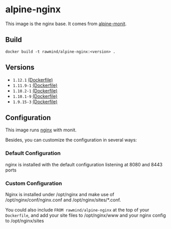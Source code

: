 alpine-nginx
=============

This image is the nginx base. It comes from [alpine-monit][alpine-monit].

## Build

```
docker build -t rawmind/alpine-nginx:<version> .
```

## Versions

- `1.12.1` [(Dockerfile)](https://github.com/rawmind0/alpine-nginx/blob/1.12.1/Dockerfile)
- `1.11.9-1` [(Dockerfile)](https://github.com/rawmind0/alpine-nginx/blob/1.11.9-1/Dockerfile)
- `1.10.2-1` [(Dockerfile)](https://github.com/rawmind0/alpine-nginx/blob/1.10.2-1/Dockerfile)
- `1.10.1-9` [(Dockerfile)](https://github.com/rawmind0/alpine-nginx/blob/1.10.1-9/Dockerfile)
- `1.9.15-3` [(Dockerfile)](https://github.com/rawmind0/alpine-nginx/blob/1.9.15-3/Dockerfile)


## Configuration

This image runs [nginx][nginx] with monit.

Besides, you can customize the configuration in several ways:

### Default Configuration

nginx is installed with the default configuration listening at 8080 and 8443 ports 


### Custom Configuration

Nginx is installed under /opt/nginx and make use of /opt/nginx/conf/nginx.conf and /opt/nginx/sites/*.conf.

You could also include `FROM rawmind/alpine-nginx` at the top of your `Dockerfile`, and add your site files to /opt/nginx/www and your nginx config to /opt/nginx/sites



[alpine-monit]: https://github.com/rawmind0/alpine-monit/
[nginx]: http://nginx.org/
